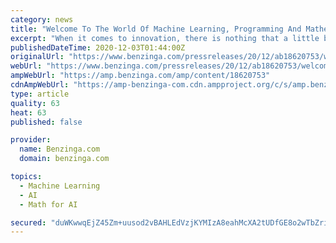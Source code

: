 ```yaml
---
category: news
title: "Welcome To The World Of Machine Learning, Programming And Mathematics With Ahmad Bazzi"
excerpt: "When it comes to innovation, there is nothing that a little bit of hard work and a lot of education can’t do. this is where Ahmad Bazzi comes into the equation. He does"
publishedDateTime: 2020-12-03T01:44:00Z
originalUrl: "https://www.benzinga.com/pressreleases/20/12/ab18620753/welcome-to-the-world-of-machine-learning-programming-and-mathematics-with-ahmad-bazzi"
webUrl: "https://www.benzinga.com/pressreleases/20/12/ab18620753/welcome-to-the-world-of-machine-learning-programming-and-mathematics-with-ahmad-bazzi"
ampWebUrl: "https://amp.benzinga.com/amp/content/18620753"
cdnAmpWebUrl: "https://amp-benzinga-com.cdn.ampproject.org/c/s/amp.benzinga.com/amp/content/18620753"
type: article
quality: 63
heat: 63
published: false

provider:
  name: Benzinga.com
  domain: benzinga.com

topics:
  - Machine Learning
  - AI
  - Math for AI

secured: "duWKwwqEjZ45Zm+uusod2vBAHLEdVzjKYMIzA8eahMcXA2tUDfGE8o2wTbZri/1CCpBoYfZzspAaIf2xKdyk3KcYnjdRAfSfhlgiONH/otE0tdSpDRv0D7DDEpTC//Dw5KluV/hbZXJ8wXFXCTIhf0NNGQdbIrp79e+M6IIZiM9SYqMSTmBNwLWSue9iEKrlVjLdepF1kg0IfeQZKENO31QjNEMXvXQt5TCdS55g8x56fIbzwrga1jjZs5Bi2WdgxpRD68ADO8UKfUNzq8tp0G8jSZL9cbtMdzC4oSUoSpviTWedqkwlXZgOglKB+mr5GO/aQFqfhJu/5JYIHEMpZHaqDsp+gabOUu/r96cOdIk=;GeDtrkzTKjYG75y1JO7/6Q=="
---
```


